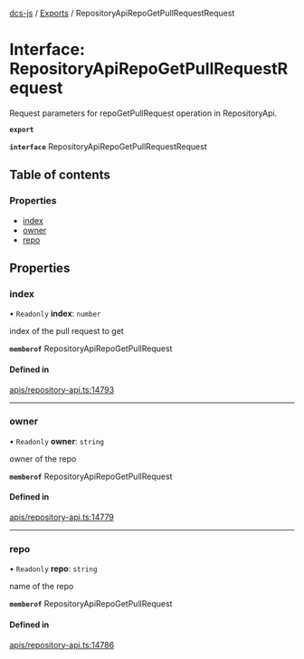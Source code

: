 [dcs-js](../README.md) / [Exports](../modules.md) / RepositoryApiRepoGetPullRequestRequest

# Interface: RepositoryApiRepoGetPullRequestRequest

Request parameters for repoGetPullRequest operation in RepositoryApi.

**`export`**

**`interface`** RepositoryApiRepoGetPullRequestRequest

## Table of contents

### Properties

- [index](RepositoryApiRepoGetPullRequestRequest.md#index)
- [owner](RepositoryApiRepoGetPullRequestRequest.md#owner)
- [repo](RepositoryApiRepoGetPullRequestRequest.md#repo)

## Properties

### <a id="index" name="index"></a> index

• `Readonly` **index**: `number`

index of the pull request to get

**`memberof`** RepositoryApiRepoGetPullRequest

#### Defined in

[apis/repository-api.ts:14793](https://github.com/unfoldingWord/dcs-js/blob/b29eb7a/apis/repository-api.ts#L14793)

___

### <a id="owner" name="owner"></a> owner

• `Readonly` **owner**: `string`

owner of the repo

**`memberof`** RepositoryApiRepoGetPullRequest

#### Defined in

[apis/repository-api.ts:14779](https://github.com/unfoldingWord/dcs-js/blob/b29eb7a/apis/repository-api.ts#L14779)

___

### <a id="repo" name="repo"></a> repo

• `Readonly` **repo**: `string`

name of the repo

**`memberof`** RepositoryApiRepoGetPullRequest

#### Defined in

[apis/repository-api.ts:14786](https://github.com/unfoldingWord/dcs-js/blob/b29eb7a/apis/repository-api.ts#L14786)
